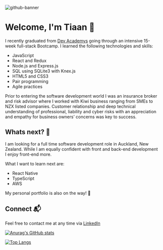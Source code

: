 ![github-banner](https://user-images.githubusercontent.com/75296793/168543703-c26c105f-fd4b-4d72-a18d-5beb85d6e70c.png)

# Welcome, I'm Tiaan 👋

I recently graduated from [Dev Academys](https://devacademy.co.nz/?gclid=Cj0KCQjwgYSTBhDKARIsAB8Kuktbb0DWX4Q7kk5pH-HMplNUiMBA60xYTWzpVqCMnxMTEKjYY5zl0_waAg0aEALw_wcB) going through an intensive 15-week full-stack Bootcamp. I learned the following technologies and skills: 

- JavaScript 
- React and Redux
- Node.js and Express.js
- SQL using SQLite3 with Knex.js
- HTML5 and CSS3
- Pair programming
- Agile practices

Prior to entering the software development world I was an insurance broker and risk advisor where I worked with Kiwi business ranging from SMEs to NZX listed companies. Customer relationship and deep technical understanding of professional, liability and cyber risks with an appreciation and empathy for business owners’ concerns was key to success.

## Whats next? 🤖

I am looking for a full time software development role in Auckland, New Zealand. While I am equally confident with front and back-end development I enjoy front-end more.  

What I want to learn next are: 

- React Native
- TypeScript
- AWS

My personal portfolio is also on the way! 🚧

## Connect 📬

Feel free to contact me at any time via [LinkedIn](https://www.linkedin.com/in/tiaan-jonker-45283380/)

[![Anurag's GitHub stats](https://github-readme-stats.vercel.app/api?username=tiaan-jonker)](https://github.com/tiaan-jonker/github-readme-stats)

[![Top Langs](https://github-readme-stats.vercel.app/api/top-langs/?username=tiaan-jonker)](https://github.com/tiaan-jonker/github-readme-stats)
